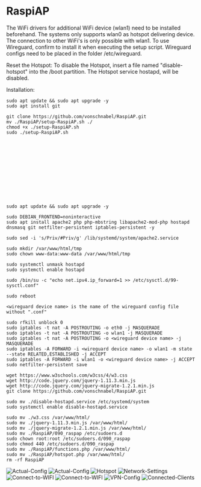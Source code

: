 # RaspiAP

The WiFi drivers for additional WiFi device (wlan1) need to be installed beforehand. 
The systems only supports wlan0 as hotspot delivering device. 
The connection to other WiFi's is only possible with wlan1.
To use Wireguard, confirm to install it when executing the setup script. Wireguard configs need to be placed in the folder /etc/wireguard.

Reset the Hotspot:
To disable the Hotspot, insert a file named "disable-hotspot" into the /boot partition. The Hotspot service hostapd, will be disabled.   


Installation:

``` 
sudo apt update && sudo apt upgrade -y
sudo apt install git

git clone https://github.com/vonschnabel/RaspiAP.git
mv ./RaspiAP/setup-RaspiAP.sh ./
chmod +x ./setup-RaspiAP.sh
sudo ./setup-RaspiAP.sh













sudo apt update && sudo apt upgrade -y

sudo DEBIAN_FRONTEND=noninteractive
sudo apt install apache2 php php-mbstring libapache2-mod-php hostapd dnsmasq git netfilter-persistent iptables-persistent -y

sudo sed -i 's/Priv/#Priv/g' /lib/systemd/system/apache2.service

sudo mkdir /var/www/html/tmp
sudo chown www-data:www-data /var/www/html/tmp

sudo systemctl unmask hostapd
sudo systemctl enable hostapd

sudo /bin/su -c "echo net.ipv4.ip_forward=1 >> /etc/sysctl.d/99-sysctl.conf"

sudo reboot

<wireguard device name> is the name of the wireguard config file without ".conf"

sudo rfkill unblock 0
sudo iptables -t nat -A POSTROUTING -o eth0 -j MASQUERADE
sudo iptables -t nat -A POSTROUTING -o wlan1 -j MASQUERADE
sudo iptables -t nat -A POSTROUTING -o <wireguard device name> -j MASQUERADE
sudo iptables -A FORWARD -i <wireguard device name> -o wlan1 -m state --state RELATED,ESTABLISHED -j ACCEPT
sudo iptables -A FORWARD -i wlan1 -o <wireguard device name> -j ACCEPT
sudo netfilter-persistent save

wget https://www.w3schools.com/w3css/4/w3.css
wget http://code.jquery.com/jquery-1.11.3.min.js
wget http://code.jquery.com/jquery-migrate-1.2.1.min.js
git clone https://github.com/vonschnabel/RaspiAP.git

sudo mv ./disable-hostapd.service /etc/systemd/system
sudo systemctl enable disable-hostapd.service

sudo mv ./w3.css /var/www/html/
sudo mv ./jquery-1.11.3.min.js /var/www/html/
sudo mv ./jquery-migrate-1.2.1.min.js /var/www/html/
sudo mv ./RaspiAP/090_raspap /etc/sudoers.d
sudo chown root:root /etc/sudoers.d/090_raspap
sudo chmod 440 /etc/sudoers.d/090_raspap
sudo mv ./RaspiAP/functions.php /var/www/html/
sudo mv ./RaspiAP/hotspot.php /var/www/html/
rm -rf RaspiAP
```
![Actual-Config](https://github.com/vonschnabel/RaspiAP/blob/main/screenshots/01-Actual-Config-1.PNG)
![Actual-Config](https://github.com/vonschnabel/RaspiAP/blob/main/screenshots/01-Actual-Config-2.PNG)
![Hotspot](https://github.com/vonschnabel/RaspiAP/blob/main/screenshots/02-Hotspot.PNG)
![Network-Settings](https://github.com/vonschnabel/RaspiAP/blob/main/screenshots/03-Network-Settings.PNG)
![Connect-to-WIFI](https://github.com/vonschnabel/RaspiAP/blob/main/screenshots/04-Connect-to-WIFI-1.PNG)
![Connect-to-WIFI](https://github.com/vonschnabel/RaspiAP/blob/main/screenshots/04-Connect-to-WIFI-2.PNG)
![VPN-Config](https://github.com/vonschnabel/RaspiAP/blob/main/screenshots/05-VPN-Config.PNG)
![Connected-Clients](https://github.com/vonschnabel/RaspiAP/blob/main/screenshots/06-Connected-Clients.PNG)
